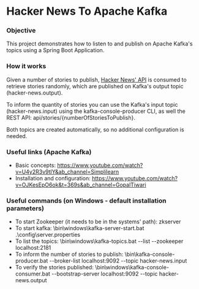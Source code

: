 # Hacker News To Apache Kafka

### Objective

This project demonstrates how to listen to and publish on Apache Kafka's topics using a Spring Boot Application. 

### How it works
Given a number of stories to publish, [Hacker News' API](https://github.com/HackerNews/API) is consumed to retrieve stories randomly, which are published on Kafka's output topic (hacker-news.output).

To inform the quantity of stories you can use the Kafka's input topic (hacker-news.input) using the kafka-console-producer CLI, as well the REST API: api/stories/{numberOfStoriesToPublish}.

Both topics are created automatically, so no additional configuration is needed.

### Useful links (Apache Kafka)

* Basic concepts: https://www.youtube.com/watch?v=U4y2R3v9tlY&ab_channel=Simplilearn
* Installation and configuration: https://www.youtube.com/watch?v=OJKesEpO6ok&t=369s&ab_channel=GopalTiwari

### Useful commands (on Windows - default installation parameters)
* To start Zookeeper (it needs to be in the systems' path): zkserver
* To start kafka: <kafka-base-dir>\bin\windows\kafka-server-start.bat .\config\server.properties
* To list the topics: <kafka-base-dir>\bin\windows\kafka-topics.bat --list --zookeeper localhost:2181
* To inform the number of stories to publish: <kafka-base-dir>\bin\kafka-console-producer.bat --broker-list localhost:9092 --topic hacker-news.input
* To verify the stories published: <kafka-base-dir>\bin\windows\kafka-console-consumer.bat --bootstrap-server localhost:9092 --topic hacker-news.output
